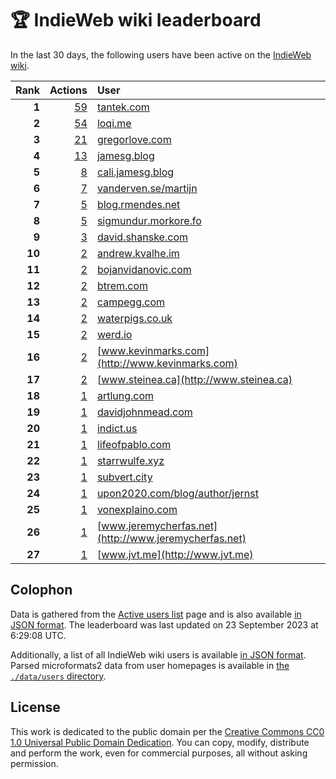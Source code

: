 # 🏆 IndieWeb wiki leaderboard

In the last 30 days, the following users have been active on the [IndieWeb wiki](https://indieweb.org).

| Rank | Actions | User |
|-----:|--------:|:-----|
| **1** | [59](https://indieweb.org/Special:Contributions/Tantek.com) | [tantek.com](http://tantek.com) |
| **2** | [54](https://indieweb.org/Special:Contributions/Loqi.me) | [loqi.me](http://loqi.me) |
| **3** | [21](https://indieweb.org/Special:Contributions/Gregorlove.com) | [gregorlove.com](http://gregorlove.com) |
| **4** | [13](https://indieweb.org/Special:Contributions/Jamesg.blog) | [jamesg.blog](http://jamesg.blog) |
| **5** | [8](https://indieweb.org/Special:Contributions/Cali.jamesg.blog) | [cali.jamesg.blog](http://cali.jamesg.blog) |
| **6** | [7](https://indieweb.org/Special:Contributions/Vanderven.se_martijn) | [vanderven.se/martijn](http://vanderven.se/martijn) |
| **7** | [5](https://indieweb.org/Special:Contributions/Blog.rmendes.net) | [blog.rmendes.net](http://blog.rmendes.net) |
| **8** | [5](https://indieweb.org/Special:Contributions/Sigmundur.morkore.fo) | [sigmundur.morkore.fo](http://sigmundur.morkore.fo) |
| **9** | [3](https://indieweb.org/Special:Contributions/David.shanske.com) | [david.shanske.com](http://david.shanske.com) |
| **10** | [2](https://indieweb.org/Special:Contributions/Andrew.kvalhe.im) | [andrew.kvalhe.im](http://andrew.kvalhe.im) |
| **11** | [2](https://indieweb.org/Special:Contributions/Bojanvidanovic.com) | [bojanvidanovic.com](http://bojanvidanovic.com) |
| **12** | [2](https://indieweb.org/Special:Contributions/Btrem.com) | [btrem.com](http://btrem.com) |
| **13** | [2](https://indieweb.org/Special:Contributions/Campegg.com) | [campegg.com](http://campegg.com) |
| **14** | [2](https://indieweb.org/Special:Contributions/Waterpigs.co.uk) | [waterpigs.co.uk](http://waterpigs.co.uk) |
| **15** | [2](https://indieweb.org/Special:Contributions/Werd.io) | [werd.io](http://werd.io) |
| **16** | [2](https://indieweb.org/Special:Contributions/Www.kevinmarks.com) | [www.kevinmarks.com](http://www.kevinmarks.com) |
| **17** | [2](https://indieweb.org/Special:Contributions/Www.steinea.ca) | [www.steinea.ca](http://www.steinea.ca) |
| **18** | [1](https://indieweb.org/Special:Contributions/Artlung.com) | [artlung.com](http://artlung.com) |
| **19** | [1](https://indieweb.org/Special:Contributions/Davidjohnmead.com) | [davidjohnmead.com](http://davidjohnmead.com) |
| **20** | [1](https://indieweb.org/Special:Contributions/Indict.us) | [indict.us](http://indict.us) |
| **21** | [1](https://indieweb.org/Special:Contributions/Lifeofpablo.com) | [lifeofpablo.com](http://lifeofpablo.com) |
| **22** | [1](https://indieweb.org/Special:Contributions/Starrwulfe.xyz) | [starrwulfe.xyz](http://starrwulfe.xyz) |
| **23** | [1](https://indieweb.org/Special:Contributions/Subvert.city) | [subvert.city](http://subvert.city) |
| **24** | [1](https://indieweb.org/Special:Contributions/Upon2020.com_blog_author_jernst) | [upon2020.com/blog/author/jernst](http://upon2020.com/blog/author/jernst) |
| **25** | [1](https://indieweb.org/Special:Contributions/Vonexplaino.com) | [vonexplaino.com](http://vonexplaino.com) |
| **26** | [1](https://indieweb.org/Special:Contributions/Www.jeremycherfas.net) | [www.jeremycherfas.net](http://www.jeremycherfas.net) |
| **27** | [1](https://indieweb.org/Special:Contributions/Www.jvt.me) | [www.jvt.me](http://www.jvt.me) |


## Colophon

Data is gathered from the [Active users list](https://indieweb.org/Special:ActiveUsers) page and is also available [in JSON format](https://github.com/jgarber623/indieweb-wiki-leaderboard/blob/main/data/leaderboard.json). The leaderboard was last updated on 23 September 2023 at 6:29:08 UTC.

Additionally, a list of all IndieWeb wiki users is available [in JSON format](https://github.com/jgarber623/indieweb-wiki-leaderboard/blob/main/data/users.json). Parsed microformats2 data from user homepages is available in [the `./data/users` directory](https://github.com/jgarber623/indieweb-wiki-leaderboard/blob/main/data/users).

## License

This work is dedicated to the public domain per the [Creative Commons CC0 1.0 Universal Public Domain Dedication](https://creativecommons.org/publicdomain/zero/1.0/). You can copy, modify, distribute and perform the work, even for commercial purposes, all without asking permission.
